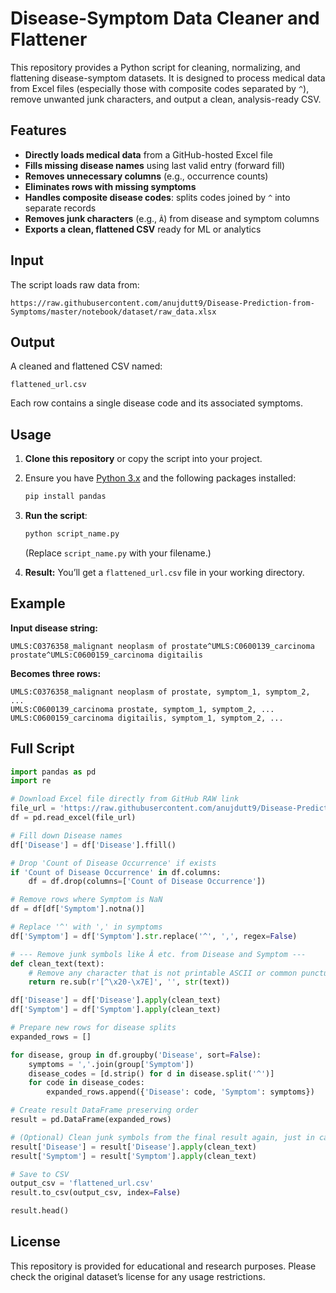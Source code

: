 # Disease-Symptom Data Cleaner and Flattener

This repository provides a Python script for cleaning, normalizing, and flattening disease-symptom datasets.
It is designed to process medical data from Excel files (especially those with composite codes separated by `^`), remove unwanted junk characters, and output a clean, analysis-ready CSV.

## Features

* **Directly loads medical data** from a GitHub-hosted Excel file
* **Fills missing disease names** using last valid entry (forward fill)
* **Removes unnecessary columns** (e.g., occurrence counts)
* **Eliminates rows with missing symptoms**
* **Handles composite disease codes**: splits codes joined by `^` into separate records
* **Removes junk characters** (e.g., `Â`) from disease and symptom columns
* **Exports a clean, flattened CSV** ready for ML or analytics

## Input

The script loads raw data from:

```
https://raw.githubusercontent.com/anujdutt9/Disease-Prediction-from-Symptoms/master/notebook/dataset/raw_data.xlsx
```

## Output

A cleaned and flattened CSV named:

```
flattened_url.csv
```

Each row contains a single disease code and its associated symptoms.

## Usage

1. **Clone this repository** or copy the script into your project.

2. Ensure you have [Python 3.x](https://www.python.org/downloads/) and the following packages installed:

   ```bash
   pip install pandas
   ```

3. **Run the script**:

   ```bash
   python script_name.py
   ```

   (Replace `script_name.py` with your filename.)

4. **Result:**
   You’ll get a `flattened_url.csv` file in your working directory.

## Example

**Input disease string:**

```
UMLS:C0376358_malignant neoplasm of prostate^UMLS:C0600139_carcinoma prostate^UMLS:C0600159_carcinoma digitailis
```

**Becomes three rows:**

```
UMLS:C0376358_malignant neoplasm of prostate, symptom_1, symptom_2, ...
UMLS:C0600139_carcinoma prostate, symptom_1, symptom_2, ...
UMLS:C0600159_carcinoma digitailis, symptom_1, symptom_2, ...
```

## Full Script

```python
import pandas as pd
import re

# Download Excel file directly from GitHub RAW link
file_url = 'https://raw.githubusercontent.com/anujdutt9/Disease-Prediction-from-Symptoms/master/notebook/dataset/raw_data.xlsx'
df = pd.read_excel(file_url)

# Fill down Disease names
df['Disease'] = df['Disease'].ffill()

# Drop 'Count of Disease Occurrence' if exists
if 'Count of Disease Occurrence' in df.columns:
    df = df.drop(columns=['Count of Disease Occurrence'])

# Remove rows where Symptom is NaN
df = df[df['Symptom'].notna()]

# Replace '^' with ',' in symptoms
df['Symptom'] = df['Symptom'].str.replace('^', ',', regex=False)

# --- Remove junk symbols like Â etc. from Disease and Symptom ---
def clean_text(text):
    # Remove any character that is not printable ASCII or common punctuation/space
    return re.sub(r'[^\x20-\x7E]', '', str(text))

df['Disease'] = df['Disease'].apply(clean_text)
df['Symptom'] = df['Symptom'].apply(clean_text)

# Prepare new rows for disease splits
expanded_rows = []

for disease, group in df.groupby('Disease', sort=False):
    symptoms = ','.join(group['Symptom'])
    disease_codes = [d.strip() for d in disease.split('^')]
    for code in disease_codes:
        expanded_rows.append({'Disease': code, 'Symptom': symptoms})

# Create result DataFrame preserving order
result = pd.DataFrame(expanded_rows)

# (Optional) Clean junk symbols from the final result again, just in case
result['Disease'] = result['Disease'].apply(clean_text)
result['Symptom'] = result['Symptom'].apply(clean_text)

# Save to CSV
output_csv = 'flattened_url.csv'
result.to_csv(output_csv, index=False)

result.head()
```

## License

This repository is provided for educational and research purposes.
Please check the original dataset’s license for any usage restrictions.


